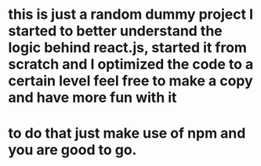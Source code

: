 # this is just a random dummy project I started to better understand the logic behind react.js, started it from scratch and I optimized the code to a certain level feel free to make a copy and have more fun with it 
# to do that just make use of npm and you are good to go.
